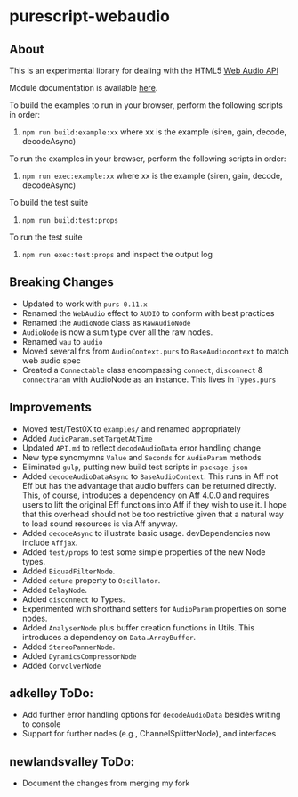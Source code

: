 # purescript-webaudio

## About

This is an experimental library for dealing with the HTML5 [Web Audio
API](https://webaudio.github.io/web-audio-api/)

Module documentation is available [here](API.md).


To build the examples to run in your browser, perform the following scripts in order:
1. `npm run build:example:xx` where xx is the example (siren, gain, decode, decodeAsync)

To run the examples in your browser, perform the following scripts in order:
1. `npm run exec:example:xx` where xx is the example (siren, gain, decode, decodeAsync)

To build the test suite
1. `npm run build:test:props`

To run the test suite
1. `npm run exec:test:props` and inspect the output log


## Breaking Changes
* Updated to work with `purs 0.11.x`
* Renamed the `WebAudio` effect to `AUDIO` to conform with best practices
* Renamed the `AudioNode` class as `RawAudioNode`
* `AudioNode` is now a sum type over all the raw nodes.
* Renamed `wau` to `audio`
* Moved several fns from `AudioContext.purs` to `BaseAudiocontext` to match web audio spec
* Created a `Connectable` class encompassing `connect`, `disconnect` & `connectParam` with AudioNode as an instance.  This lives in `Types.purs`

## Improvements
* Moved test/Test0X to `examples/` and renamed appropriately
* Added `AudioParam.setTargetAtTime`
* Updated `API.md` to reflect `decodeAudioData` error handling change
* New type synomymns `Value` and `Seconds` for `AudioParam` methods
* Eliminated `gulp`, putting new build test scripts in `package.json`
* Added `decodeAudioDataAsync` to `BaseAudioContext`. This runs in Aff not Eff but has the advantage that audio buffers can be returned directly. This, of course, introduces a dependency on Aff 4.0.0 and requires users to lift the original Eff functions into Aff if they wish to use it. I hope that this overhead should not be too restrictive given that a natural way to load sound resources is via Aff anyway.
* Added `decodeAsync` to illustrate basic usage. devDependencies now include `Affjax`.
* Added `test/props` to test some simple properties of the new Node types.
* Added `BiquadFilterNode`.
* Added `detune` property to `Oscillator`.
* Added `DelayNode`.
* Added `disconnect` to Types.
* Experimented with shorthand setters for `AudioParam` properties on some nodes.
* Added `AnalyserNode` plus buffer creation functions in Utils. This introduces a dependency on `Data.ArrayBuffer`.
* Added `StereoPannerNode`.
* Added `DynamicsCompressorNode`
* Added `ConvolverNode`

## adkelley ToDo:
* Add further error handling options for `decodeAudioData` besides writing to console
* Support for further nodes (e.g., ChannelSplitterNode), and interfaces

## newlandsvalley ToDo:
* Document the changes from merging my fork
